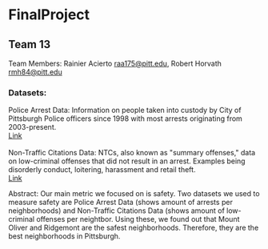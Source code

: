 # FinalProject
## Team 13

Team Members: Rainier Acierto raa175@pitt.edu, Robert Horvath rmh84@pitt.edu <br>
### Datasets: <br>

Police Arrest Data: Information on people taken into custody by City of Pittsburgh Police officers since 1998 with most arrests originating from 2003-present.
<br>[Link](https://data.wprdc.org/dataset/arrest-data)<br><br>
Non-Traffic Citations Data: NTCs, also known as "summary offenses," data on low-criminal offenses that did not result in an arrest. Examples being disorderly conduct, loitering, harassment and retail theft. 
 <br>[Link](https://data.wprdc.org/dataset/non-traffic-citations)<br>
  
Abstract: Our main metric we focused on is safety. Two datasets we used to measure safety are Police Arrest Data (shows amount of arrests per neighborhoods) and Non-Traffic Citations Data (shows amount of low-criminal offenses per neightbor. Using these, we found out that Mount Oliver and Ridgemont are the safest neighborhoods. Therefore, they are the best neighborhoods in Pittsburgh. 

